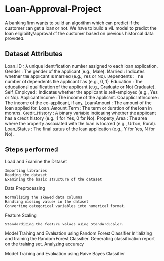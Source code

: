 # Loan-Approval-Project
A banking firm wants to build an algorithm which can predict if the customer can get a loan or not.
We have to build a ML model to predict the loan eligibility/approval of the customer based on previous historical data provided.


## Dataset Attributes

Loan_ID           : A unique identification number assigned to each loan application.
Gender            : The gender of the applicant (e.g., Male).
Married           : Indicates whether the applicant is married (e.g., Yes or No).
Dependents        : The number of dependents the applicant has (e.g., 0, 1).
Education         : The educational qualification of the applicant (e.g., Graduate or Not Graduate).
Self_Employed     : Indicates whether the applicant is self-employed (e.g., Yes or No).
ApplicantIncome   : The income of the applicant.
CoapplicantIncome : The income of the co-applicant, if any.
LoanAmount        : The amount of the loan applied for.
Loan_Amount_Term  : The term or duration of the loan in months.
Credit_History    : A binary variable indicating whether the applicant has a credit history (e.g., 1 for Yes, 0 for No).
Property_Area     : The area where the property associated with the loan is located (e.g., Urban, Rural).
Loan_Status       : The final status of the loan application (e.g., Y for Yes, N for No).

## Steps performed
Load and Examine the Dataset

    Importing libraries
    Reading the dataset
    Examining the basic structure of the dataset

Data Preprocessing

    Normalising the skewed data columns
    Handling missing values in the dataset
    Converting categorical variables into numerical format.
    
Feature Scaling

    Standardizing the feature values using StandardScaler.

Model Training and Evaluation using Random Forest Classifier
    Initializing and training the Random Forest Classifier.
    Generating classification report on the training set.
    Analyzing accuracy

Model Training and Evaluation using Naive Bayes Classifier

